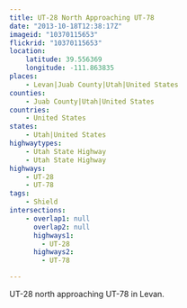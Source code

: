 ```yaml
---
title: UT-28 North Approaching UT-78
date: "2013-10-18T12:38:17Z"
imageid: "10370115653"
flickrid: "10370115653"
location:
    latitude: 39.556369
    longitude: -111.863835
places:
    - Levan|Juab County|Utah|United States
counties:
    - Juab County|Utah|United States
countries:
    - United States
states:
    - Utah|United States
highwaytypes:
    - Utah State Highway
    - Utah State Highway
highways:
    - UT-28
    - UT-78
tags:
    - Shield
intersections:
    - overlap1: null
      overlap2: null
      highways1:
        - UT-28
      highways2:
        - UT-78

---
```

UT-28 north approaching UT-78 in Levan.
